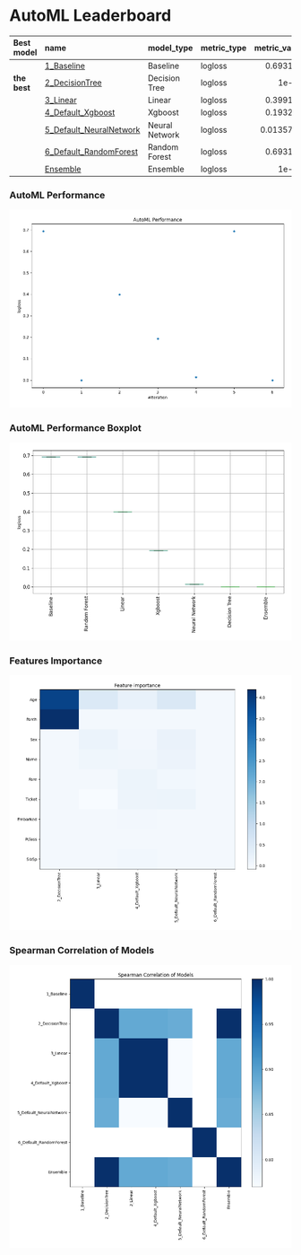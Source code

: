 # AutoML Leaderboard

| Best model   | name                                                         | model_type     | metric_type   |   metric_value |   train_time |
|:-------------|:-------------------------------------------------------------|:---------------|:--------------|---------------:|-------------:|
|              | [1_Baseline](1_Baseline/README.md)                           | Baseline       | logloss       |      0.693147  |         1.42 |
| **the best** | [2_DecisionTree](2_DecisionTree/README.md)                   | Decision Tree  | logloss       |      1e-06     |         5.06 |
|              | [3_Linear](3_Linear/README.md)                               | Linear         | logloss       |      0.399134  |         3.81 |
|              | [4_Default_Xgboost](4_Default_Xgboost/README.md)             | Xgboost        | logloss       |      0.193287  |         2.47 |
|              | [5_Default_NeuralNetwork](5_Default_NeuralNetwork/README.md) | Neural Network | logloss       |      0.0135743 |         1.79 |
|              | [6_Default_RandomForest](6_Default_RandomForest/README.md)   | Random Forest  | logloss       |      0.693147  |         5.32 |
|              | [Ensemble](Ensemble/README.md)                               | Ensemble       | logloss       |      1e-06     |         0.46 |

### AutoML Performance
![AutoML Performance](ldb_performance.png)

### AutoML Performance Boxplot
![AutoML Performance Boxplot](ldb_performance_boxplot.png)

### Features Importance
![features importance across models](features_heatmap.png)



### Spearman Correlation of Models
![models spearman correlation](correlation_heatmap.png)

